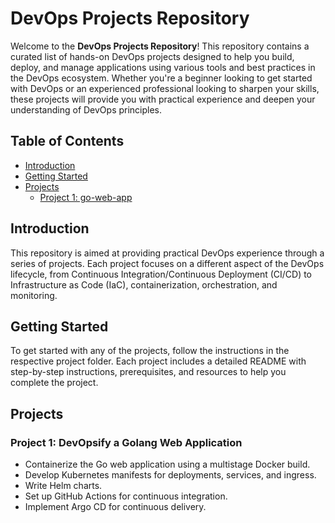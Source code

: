 # DevOps Projects Repository

Welcome to the **DevOps Projects Repository**! This repository contains a curated list of hands-on DevOps projects designed to help you build, deploy, and manage applications using various tools and best practices in the DevOps ecosystem. Whether you're a beginner looking to get started with DevOps or an experienced professional looking to sharpen your skills, these projects will provide you with practical experience and deepen your understanding of DevOps principles.

## Table of Contents

- [Introduction](#introduction)
- [Getting Started](#getting-started)
- [Projects](#projects)
  - [Project 1: go-web-app](#go-web-app-devopsify-a-golang-web-application)

## Introduction

This repository is aimed at providing practical DevOps experience through a series of projects. Each project focuses on a different aspect of the DevOps lifecycle, from Continuous Integration/Continuous Deployment (CI/CD) to Infrastructure as Code (IaC), containerization, orchestration, and monitoring.

## Getting Started

To get started with any of the projects, follow the instructions in the respective project folder. Each project includes a detailed README with step-by-step instructions, prerequisites, and resources to help you complete the project.

## Projects

### Project 1: DevOpsify a Golang Web Application

- Containerize the Go web application using a multistage Docker build.
- Develop Kubernetes manifests for deployments, services, and ingress.
- Write Helm charts.
- Set up GitHub Actions for continuous integration.
- Implement Argo CD for continuous delivery.
